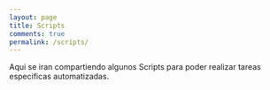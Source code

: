 ```yaml
---
layout: page
title: Scripts
comments: true 
permalink: /scripts/
---
```

Aqui se iran compartiendo algunos Scripts para poder realizar tareas especificas automatizadas.








